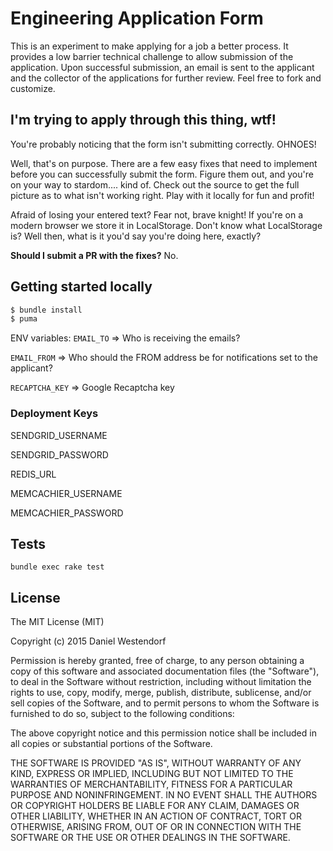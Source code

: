 # Engineering Application Form
This is an experiment to make applying for a job a better process. It provides a low barrier technical challenge to allow submission of the application. Upon successful submission, an email is sent to the applicant and the collector of the applications for further review. Feel free to fork and customize.

## I'm trying to apply through this thing, wtf!
You're probably noticing that the form isn't submitting correctly. OHNOES!

Well, that's on purpose. There are a few easy fixes that need to implement before you can successfully submit the form. Figure them out, and you're on your way to stardom.... kind of. Check out the source to get the full picture as to what isn't working right. Play with it locally for fun and profit!

Afraid of losing your entered text? Fear not, brave knight! If you're on a modern browser we store it in LocalStorage. Don't know what LocalStorage is? Well then, what is it you'd say you're doing here, exactly?

**Should I submit a PR with the fixes?** No.

## Getting started locally
```bash
$ bundle install
$ puma
```

ENV variables:
`EMAIL_TO` => Who is receiving the emails?

`EMAIL_FROM` => Who should the FROM address be for notifications set to the applicant?

`RECAPTCHA_KEY` => Google Recaptcha key


### Deployment Keys
SENDGRID_USERNAME

SENDGRID_PASSWORD

REDIS_URL

MEMCACHIER_USERNAME

MEMCACHIER_PASSWORD

## Tests
`bundle exec rake test`

## License
The MIT License (MIT)

Copyright (c) 2015 Daniel Westendorf

Permission is hereby granted, free of charge, to any person obtaining a copy
of this software and associated documentation files (the "Software"), to deal
in the Software without restriction, including without limitation the rights
to use, copy, modify, merge, publish, distribute, sublicense, and/or sell
copies of the Software, and to permit persons to whom the Software is
furnished to do so, subject to the following conditions:

The above copyright notice and this permission notice shall be included in
all copies or substantial portions of the Software.

THE SOFTWARE IS PROVIDED "AS IS", WITHOUT WARRANTY OF ANY KIND, EXPRESS OR
IMPLIED, INCLUDING BUT NOT LIMITED TO THE WARRANTIES OF MERCHANTABILITY,
FITNESS FOR A PARTICULAR PURPOSE AND NONINFRINGEMENT. IN NO EVENT SHALL THE
AUTHORS OR COPYRIGHT HOLDERS BE LIABLE FOR ANY CLAIM, DAMAGES OR OTHER
LIABILITY, WHETHER IN AN ACTION OF CONTRACT, TORT OR OTHERWISE, ARISING FROM,
OUT OF OR IN CONNECTION WITH THE SOFTWARE OR THE USE OR OTHER DEALINGS IN
THE SOFTWARE.
